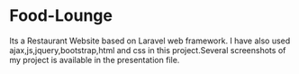 # Food-Lounge
Its a Restaurant Website based on Laravel web framework.
I have also used ajax,js,jquery,bootstrap,html and css in this project.Several screenshots of my project is available in the presentation file.
